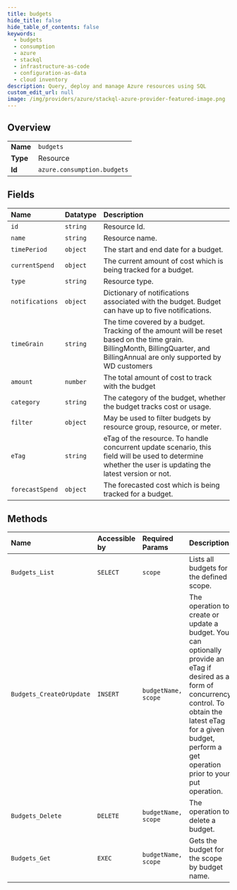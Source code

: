 ```yaml
---
title: budgets
hide_title: false
hide_table_of_contents: false
keywords:
  - budgets
  - consumption
  - azure    
  - stackql
  - infrastructure-as-code
  - configuration-as-data
  - cloud inventory
description: Query, deploy and manage Azure resources using SQL
custom_edit_url: null
image: /img/providers/azure/stackql-azure-provider-featured-image.png
---
```

  
    

## Overview
<table><tbody>
<tr><td><b>Name</b></td><td><code>budgets</code></td></tr>
<tr><td><b>Type</b></td><td>Resource</td></tr>
<tr><td><b>Id</b></td><td><code>azure.consumption.budgets</code></td></tr>
</tbody></table>

## Fields
| Name | Datatype | Description |
|:-----|:---------|:------------|
| `id` | `string` | Resource Id. |
| `name` | `string` | Resource name. |
| `timePeriod` | `object` | The start and end date for a budget. |
| `currentSpend` | `object` | The current amount of cost which is being tracked for a budget. |
| `type` | `string` | Resource type. |
| `notifications` | `object` | Dictionary of notifications associated with the budget. Budget can have up to five notifications. |
| `timeGrain` | `string` | The time covered by a budget. Tracking of the amount will be reset based on the time grain. BillingMonth, BillingQuarter, and BillingAnnual are only supported by WD customers |
| `amount` | `number` | The total amount of cost to track with the budget |
| `category` | `string` | The category of the budget, whether the budget tracks cost or usage. |
| `filter` | `object` | May be used to filter budgets by resource group, resource, or meter. |
| `eTag` | `string` | eTag of the resource. To handle concurrent update scenario, this field will be used to determine whether the user is updating the latest version or not. |
| `forecastSpend` | `object` | The forecasted cost which is being tracked for a budget. |
## Methods
| Name | Accessible by | Required Params | Description |
|:-----|:--------------|:----------------|:------------|
| `Budgets_List` | `SELECT` | `scope` | Lists all budgets for the defined scope. |
| `Budgets_CreateOrUpdate` | `INSERT` | `budgetName, scope` | The operation to create or update a budget. You can optionally provide an eTag if desired as a form of concurrency control. To obtain the latest eTag for a given budget, perform a get operation prior to your put operation. |
| `Budgets_Delete` | `DELETE` | `budgetName, scope` | The operation to delete a budget. |
| `Budgets_Get` | `EXEC` | `budgetName, scope` | Gets the budget for the scope by budget name. |
